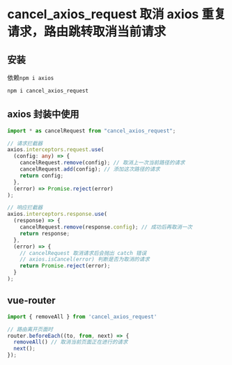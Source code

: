 # cancel_axios_request 取消 axios 重复请求，路由跳转取消当前请求

## 安装

依赖`npm i axios`

```sh
npm i cancel_axios_request
```

## axios 封装中使用

```ts
import * as cancelRequest from "cancel_axios_request";

// 请求拦截器
axios.interceptors.request.use(
  (config: any) => {
    cancelRequest.remove(config); // 取消上一次当前路径的请求
    cancelRequest.add(config); // 添加这次路径的请求
    return config;
  },
  (error) => Promise.reject(error)
);

// 响应拦截器
axios.interceptors.response.use(
  (response) => {
    cancelRequest.remove(response.config); // 成功后再取消一次
    return response;
  },
  (error) => {
    // cancelRequest 取消请求后会抛出 catch 错误
    // axios.isCancel(error) 判断是否为取消的请求
    return Promise.reject(error);
  }
);
```

## vue-router

```ts
import { removeAll } from 'cancel_axios_request'

// 路由离开页面时
router.beforeEach((to, from, next) => {
  removeAll() // 取消当前页面正在进行的请求
  next();
});
```
